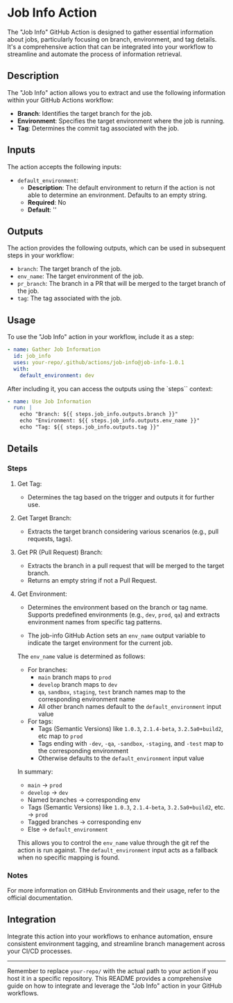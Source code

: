 # Job Info Action

The "Job Info" GitHub Action is designed to gather essential information about jobs, particularly focusing on branch, environment, and tag details.
It's a comprehensive action that can be integrated into your workflow to streamline and automate the process of information retrieval.

## Description

The "Job Info" action allows you to extract and use the following information within your GitHub Actions workflow:

- __Branch__: Identifies the target branch for the job.
- __Environment__: Specifies the target environment where the job is running.
- __Tag__: Determines the commit tag associated with the job.

## Inputs

The action accepts the following inputs:

- `default_environment`:
  - __Description__: The default environment to return if the action is not able to determine an environment. Defaults to an empty string.
  - __Required__: No
  - __Default__: ''

## Outputs

The action provides the following outputs, which can be used in subsequent steps in your workflow:

- `branch`: The target branch of the job.
- `env_name`: The target environment of the job.
- `pr_branch`: The branch in a PR that will be merged to the target branch of the job.
- `tag`: The tag associated with the job.

## Usage

To use the "Job Info" action in your workflow, include it as a step:

```yaml
- name: Gather Job Information
  id: job_info
  uses: your-repo/.github/actions/job-info@job-info-1.0.1
  with:
    default_environment: dev
```

After including it, you can access the outputs using the `steps`` context:

```yaml
- name: Use Job Information
  run: |
    echo "Branch: ${{ steps.job_info.outputs.branch }}"
    echo "Environment: ${{ steps.job_info.outputs.env_name }}"
    echo "Tag: ${{ steps.job_info.outputs.tag }}"
```

## Details

### Steps

1) Get Tag:
    - Determines the tag based on the trigger and outputs it for further use.

1) Get Target Branch:
    - Extracts the target branch considering various scenarios (e.g., pull requests, tags).

1) Get PR (Pull Request) Branch:
    - Extracts the branch in a pull request that will be merged to the target branch.
    - Returns an empty string if not a Pull Request.

1) Get Environment:
    - Determines the environment based on the branch or tag name.
    Supports predefined environments (e.g., `dev`, `prod`, `qa`) and extracts environment names from specific tag patterns.

    - The job-info GitHub Action sets an `env_name` output variable to indicate the target environment for the current job.

    The `env_name` value is determined as follows:

    - For branches:
        - `main` branch maps to `prod`
        - `develop` branch maps to `dev`
        - `qa`, `sandbox`, `staging`, `test` branch names map to the corresponding environment name
        - All other branch names default to the `default_environment` input value
    - For tags:
        - Tags (Semantic Versions) like `1.0.3`, `2.1.4-beta`, `3.2.5a0+build2`, etc map to `prod`
        - Tags ending with `-dev`, `-qa`, `-sandbox`, `-staging`, and `-test` map to the corresponding environment
        - Otherwise defaults to the `default_environment` input value

    In summary:

    - `main` → `prod`
    - `develop` → `dev`
    - Named branches → corresponding env
    - Tags (Semantic Versions) like `1.0.3`, `2.1.4-beta`, `3.2.5a0+build2`, etc. → `prod`
    - Tagged branches → corresponding env
    - Else → `default_environment`

    This allows you to control the `env_name` value through the git ref the action is run against.
    The `default_environment` input acts as a fallback when no specific mapping is found.

### Notes

For more information on GitHub Environments and their usage, refer to the official documentation.

## Integration

Integrate this action into your workflows to enhance automation, ensure consistent environment tagging, and streamline branch management across your CI/CD processes.

---

Remember to replace `your-repo/` with the actual path to your action if you host it in a specific repository.
This README provides a comprehensive guide on how to integrate and leverage the "Job Info" action in your GitHub workflows.
